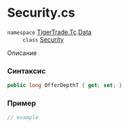 
# Security.cs
`namespace` [TigerTrade.Tc](../../../../TigerTrade.Tc.md).[Data](../../../../TigerTrade.Tc/Data.md)  
&nbsp;&nbsp;&nbsp;&nbsp;&nbsp;&nbsp;&nbsp;&nbsp;&nbsp;`class` [Security](../../Security.cs.md)

Описание

### Синтаксис
```csharp
public long OfferDepthT { get; set; }
```
### Пример  
```csharp
// example
```
